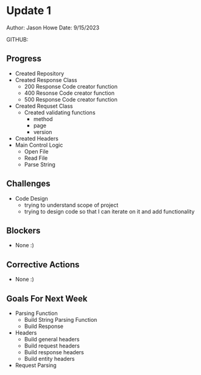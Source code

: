 # Update 1

Author: Jason Howe
Date: 9/15/2023

GITHUB: 


## Progress
- Created Repository
- Created Response Class
  - 200 Response Code creator function
  - 400 Resonse Code creator function
  - 500 Response Code creator function
- Created Requset Class
  - Created validating functions
    - method
    - page
    - version
- Created Headers
- Main Control Logic
  - Open File
  - Read File
  - Parse String


## Challenges
- Code Design
  - trying to understand scope of project
  - trying to design code so that I can iterate on it and add functionality

## Blockers
- None :)

## Corrective Actions
- None :)

## Goals For Next Week

- Parsing Function
  - Build String Parsing Function
  - Build Response 
- Headers
  - Build general headers
  - Build request headers
  - Build response headers
  - Build entity headers
- Request Parsing
